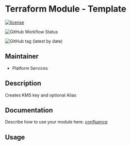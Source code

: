 # Terraform Module - Template

[![license](https://img.shields.io/badge/License-Apache%202.0-blue.svg)](https://opensource.org/licenses/Apache-2.0)

![GitHub Workflow Status](https://img.shields.io/github/workflow/status/ohpensource/terraform-aws-ohp-kms/continuous-delivery)

![GitHub tag (latest by date)](https://img.shields.io/github/v/tag/ohpensource/terraform-aws-ohp-kms)

## Maintainer

* Platform Services

## Description

Creates KMS key and optional Alias

## Documentation

Describe how to use your module here.
[confluence](https://ohpendev.atlassian.net/wiki/spaces/CCE/pages/2062320795/Terraform+Modules)

## Usage

<!--- BEGIN_TF_DOCS --->
<!--- END_TF_DOCS --->

